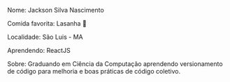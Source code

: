 Nome: Jackson Silva Nascimento

Comida favorita: Lasanha 💖

Localidade: São Luis - MA

Aprendendo: ReactJS

Sobre: Graduando em Ciência da Computação aprendendo versionamento de código para melhoria e boas práticas de código coletivo.